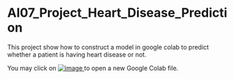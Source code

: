 # AI07_Project_Heart_Disease_Prediction

This project show how to construct a model in google colab to predict whether a patient is having heart disease or not.

You may click on [![image](https://user-images.githubusercontent.com/108325848/180697976-7db0c631-5842-47eb-bda3-aa398e4048e2.png)
](https://colab.research.google.com/?utm_source=scs-index) to open a new Google Colab file. 
